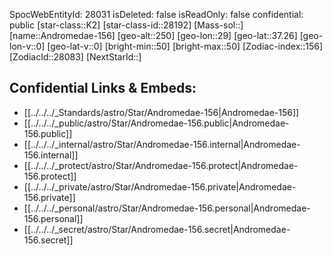 ﻿---
location: [37.26,-29,250]
type: Star
tags:
- astro/Star

---
SpocWebEntityId: 28031
isDeleted: false
isReadOnly: false
confidential: public
[star-class::K2]
[star-class-id::28192]
[Mass-sol::]
[name::Andromedae-156]
[geo-alt::250]
[geo-lon::29]
[geo-lat::37.26]
[geo-lon-v::0]
[geo-lat-v::0]
[bright-min::50]
[bright-max::50]
[Zodiac-index::156]
[ZodiacId::28083]
[NextStarId::]



## Confidential Links & Embeds: 
- [[../../../_Standards/astro/Star/Andromedae-156|Andromedae-156]] 
- [[../../../_public/astro/Star/Andromedae-156.public|Andromedae-156.public]] 
- [[../../../_internal/astro/Star/Andromedae-156.internal|Andromedae-156.internal]] 
- [[../../../_protect/astro/Star/Andromedae-156.protect|Andromedae-156.protect]] 
- [[../../../_private/astro/Star/Andromedae-156.private|Andromedae-156.private]] 
- [[../../../_personal/astro/Star/Andromedae-156.personal|Andromedae-156.personal]] 
- [[../../../_secret/astro/Star/Andromedae-156.secret|Andromedae-156.secret]]


